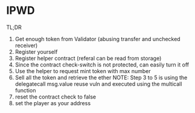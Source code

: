 # IPWD

TL;DR
1. Get enough token from Validator (abusing transfer and unchecked receiver)
2. Register yourself 
3. Register helper contract (referal can be read from storage)
4. Since the contract check-switch is not protected, can easily turn it off
5. Use the helper to request mint token with max number
6. Sell all the token and retrieve the ether 
        NOTE: Step 3 to 5 is using the delegatecall msg.value reuse vuln and executed using the multicall function
7. reset the contract check to false 
8. set the player as your address 
   
